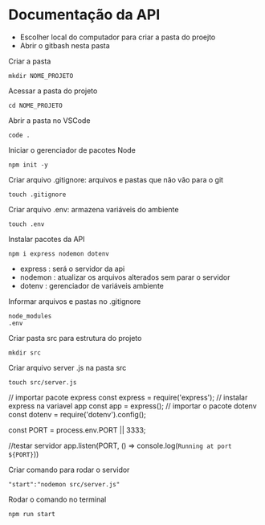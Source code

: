 # Documentação da API

* Escolher local do computador para criar a pasta do proejto
* Abrir o gitbash nesta pasta

Criar a pasta
```
mkdir NOME_PROJETO
```
Acessar a pasta do projeto
```
cd NOME_PROJETO
```
Abrir a pasta no VSCode
```
code .
```
Iniciar o gerenciador de pacotes Node
```
npm init -y
```
Criar arquivo .gitignore: arquivos e pastas que não vão para o git
```
touch .gitignore
```
Criar arquivo .env: armazena variáveis do ambiente
```
touch .env
```
Instalar pacotes da API
```
npm i express nodemon dotenv
```

* express : será o servidor da api
* nodemon : atualizar os arquivos alterados sem parar o servidor
* dotenv : gerenciador de variáveis ambiente

Informar arquivos e pastas no .gitignore
```
node_modules
.env
```
Criar pasta src para estrutura do projeto
```
mkdir src
```
Criar arquivo server .js na pasta src
```
touch src/server.js
```

// importar pacote express
const express = require('express');
// instalar express na variavel app
const app = express();
// importar o pacote dotenv
const dotenv = require('dotenv').config();

const PORT = process.env.PORT || 3333;

//testar servidor
app.listen(PORT, () => console.log(`Running at port ${PORT}`))

Criar comando para rodar o servidor
```
"start":"nodemon src/server.js"
```

Rodar o comando no terminal
```
npm run start
```